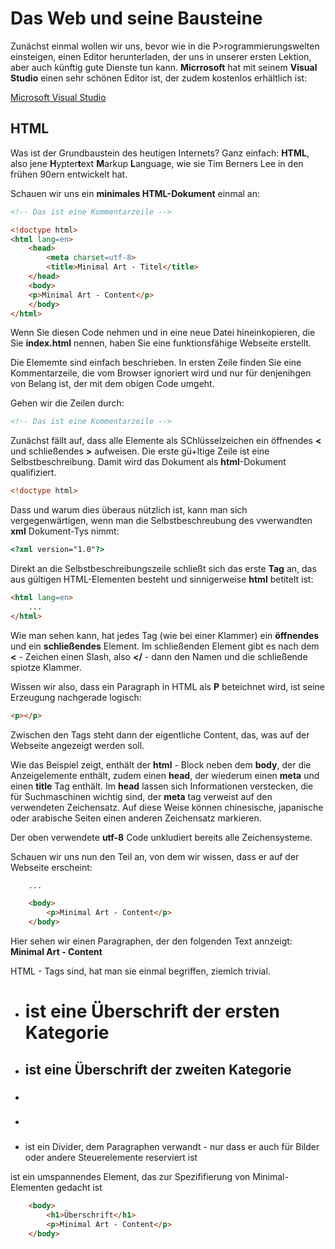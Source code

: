 # Das Web und seine Bausteine 

Zunächst einmal wollen wir uns, bevor wie in die P>rogrammierungswelten einsteigen, einen Editor herunterladen, der uns in unserer ersten Lektion, aber auch künftig gute Dienste tun kann.
**Micrrosoft** hat mit seinem **Visual Studio** einen sehr schönen Editor ist, der zudem kostenlos erhältlich ist:


[Microsoft Visual Studio](https://code.visualstudio.com)

## HTML

Was ist der Grundbaustein des heutigen Internets? 
Ganz einfach: **HTML**, also jene **H**ypter**t**ext **M**arkup **L**anguage, wie sie Tim Berners Lee in den frühen 90ern entwickelt hat.

Schauen wir uns ein **minimales HTML-Dokument** einmal an:  


```html
<!-- Das ist eine Kommentarzeile -->

<!doctype html>
<html lang=en>
    <head>
        <meta charset=utf-8>
        <title>Minimal Art - Titel</title>
    </head>
    <body>
    <p>Minimal Art - Content</p>
    </body>
</html>

```

Wenn Sie diesen Code nehmen und in eine neue Datei hineinkopieren, die Sie **index.html** nennen, haben Sie eine funktionsfähige Webseite erstellt.

Die Elememte sind einfach beschrieben. In ersten Zeile finden Sie eine Kommentarzeile, die vom Browser ignoriert wird und nur für denjenihgen von Belang ist, der mit dem obigen Code umgeht.


Gehen wir die Zeilen durch:

```html
<!-- Das ist eine Kommentarzeile -->
```

Zunächst fällt auf, dass alle Elemente als SChlüsselzeichen ein öffnendes **<** 
und schließendes **>** aufweisen. Die erste gü+ltige Zeile ist eine Selbstbeschreibung. Damit wird das Dokument als **html**-Dokument qualifiziert.

```html
<!doctype html>
```

Dass und warum dies überaus nützlich ist, kann man sich vergegenwärtigen, wenn man die Selbstbeschreubung des vwerwandten **xml** Dokument-Tys nimmt:

```html
<?xml version="1.0"?>
```

Direkt an die Selbstbeschreibungszeile schließt sich das erste **Tag** an, das aus gültigen HTML-Elementen besteht und sinnigerweise **html** betitelt ist:

```html
<html lang=en>
    ...
</html>
```

Wie man sehen kann, hat jedes Tag (wie bei einer Klammer) ein **öffnendes** und ein **schließendes** Element. Im schließenden Element gibt es nach dem **<** - Zeichen einen Slash, also **</** - dann den Namen und die schließende spiotze Klammer.

Wissen wir also, dass ein Paragraph in HTML als **P** beteichnet wird, ist seine Erzeugung nachgerade logisch:

```html
<p></p>
```

Zwischen den Tags steht dann der eigentliche Content, das, was auf der Webseite angezeigt werden soll.

Wie das Beispiel zeigt, enthält der **html** - Block neben dem **body**, der die Anzeigelemente enthält, zudem einen **head**, der wiederum einen **meta** und einen **title** Tag enthält.
Im **head** lassen sich Informationen verstecken, die für Suchmaschinen wichtig sind, der **meta** tag verweist auf den verwendeten Zeichensatz. Auf diese Weise können chinesische, japanische oder arabische Seiten einen anderen Zeichensatz markieren. 

Der oben verwendete **utf-8** Code unkludiert bereits alle Zeichensysteme.

Schauen wir uns nun den Teil an, von dem wir wissen, dass er auf der Webseite erscheint:


```html
    ...

    <body>
        <p>Minimal Art - Content</p>
    </body>
```

Hier sehen wir einen Paragraphen, der den folgenden Text annzeigt: **Minimal Art - Content**

HTML - Tags sind, hat man sie einmal begriffen, ziemlch trivial. 

+ <h1> ist eine Überschrift der ersten Kategorie
+ <h2> ist eine Überschrift der zweiten Kategorie
+ <h3>
+ <h4>
+ <div> ist ein Divider, dem Paragraphen verwandt - nur dass er auch für Bilder oder andere Steuerelemente reserviert ist
<span> ist ein umspannendes Element, das zur Spezififierung von Minimal-Elementen gedacht ist


```html
    <body>
        <h1>Überschrift</h1>
        <p>Minimal Art - Content</p>
    </body>
```


